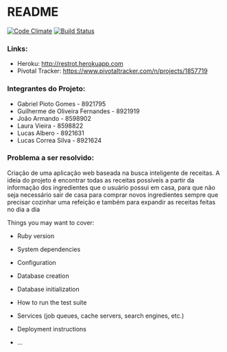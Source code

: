 # README

[![Code Climate](https://codeclimate.com/github/jhonnyzao/restrot/badges/gpa.svg)](https://codeclimate.com/github/jhonnyzao/restrot)
[![Build Status](https://travis-ci.org/jhonnyzao/restrot.svg?branch=master)](https://travis-ci.org/jhonnyzao/restrot)

### Links:
* Heroku: http://restrot.herokuapp.com
* Pivotal Tracker: https://www.pivotaltracker.com/n/projects/1857719

### Integrantes do Projeto:
* Gabriel Pioto Gomes - 8921795        
* Guilherme de Oliveira Fernandes - 8921919
* João Armando - 8598902
* Laura Vieira - 8598822
* Lucas Albero - 8921631
* Lucas Correa Silva - 8921624

### Problema a ser resolvido:

Criação de uma aplicação web baseada na busca inteligente de receitas. A ideia do projeto é encontrar todas as receitas possíveis a partir da informação dos ingredientes que o usuário possui em casa, para que não seja necessário sair de casa para comprar novos ingredientes sempre que precisar cozinhar uma refeição e também para expandir as receitas feitas no dia a dia

Things you may want to cover:

* Ruby version

* System dependencies

* Configuration

* Database creation

* Database initialization

* How to run the test suite

* Services (job queues, cache servers, search engines, etc.)

* Deployment instructions

* ...
